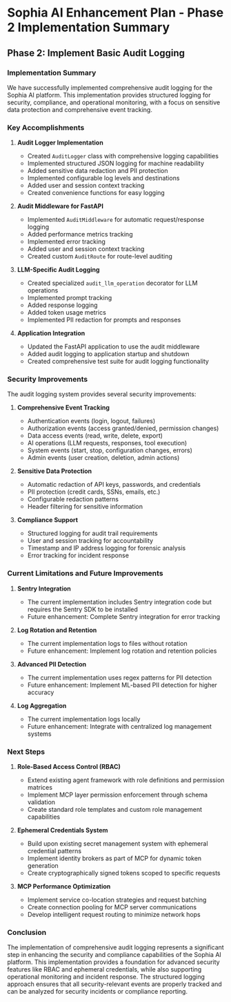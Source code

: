 # Sophia AI Enhancement Plan - Phase 2 Implementation Summary

## Phase 2: Implement Basic Audit Logging

### Implementation Summary

We have successfully implemented comprehensive audit logging for the Sophia AI platform. This implementation provides structured logging for security, compliance, and operational monitoring, with a focus on sensitive data protection and comprehensive event tracking.

### Key Accomplishments

1. **Audit Logger Implementation**
   - Created `AuditLogger` class with comprehensive logging capabilities
   - Implemented structured JSON logging for machine readability
   - Added sensitive data redaction and PII protection
   - Implemented configurable log levels and destinations
   - Added user and session context tracking
   - Created convenience functions for easy logging

2. **Audit Middleware for FastAPI**
   - Implemented `AuditMiddleware` for automatic request/response logging
   - Added performance metrics tracking
   - Implemented error tracking
   - Added user and session context tracking
   - Created custom `AuditRoute` for route-level auditing

3. **LLM-Specific Audit Logging**
   - Created specialized `audit_llm_operation` decorator for LLM operations
   - Implemented prompt tracking
   - Added response logging
   - Added token usage metrics
   - Implemented PII redaction for prompts and responses

4. **Application Integration**
   - Updated the FastAPI application to use the audit middleware
   - Added audit logging to application startup and shutdown
   - Created comprehensive test suite for audit logging functionality

### Security Improvements

The audit logging system provides several security improvements:

1. **Comprehensive Event Tracking**
   - Authentication events (login, logout, failures)
   - Authorization events (access granted/denied, permission changes)
   - Data access events (read, write, delete, export)
   - AI operations (LLM requests, responses, tool execution)
   - System events (start, stop, configuration changes, errors)
   - Admin events (user creation, deletion, admin actions)

2. **Sensitive Data Protection**
   - Automatic redaction of API keys, passwords, and credentials
   - PII protection (credit cards, SSNs, emails, etc.)
   - Configurable redaction patterns
   - Header filtering for sensitive information

3. **Compliance Support**
   - Structured logging for audit trail requirements
   - User and session tracking for accountability
   - Timestamp and IP address logging for forensic analysis
   - Error tracking for incident response

### Current Limitations and Future Improvements

1. **Sentry Integration**
   - The current implementation includes Sentry integration code but requires the Sentry SDK to be installed
   - Future enhancement: Complete Sentry integration for error tracking

2. **Log Rotation and Retention**
   - The current implementation logs to files without rotation
   - Future enhancement: Implement log rotation and retention policies

3. **Advanced PII Detection**
   - The current implementation uses regex patterns for PII detection
   - Future enhancement: Implement ML-based PII detection for higher accuracy

4. **Log Aggregation**
   - The current implementation logs locally
   - Future enhancement: Integrate with centralized log management systems

### Next Steps

1. **Role-Based Access Control (RBAC)**
   - Extend existing agent framework with role definitions and permission matrices
   - Implement MCP layer permission enforcement through schema validation
   - Create standard role templates and custom role management capabilities

2. **Ephemeral Credentials System**
   - Build upon existing secret management system with ephemeral credential patterns
   - Implement identity brokers as part of MCP for dynamic token generation
   - Create cryptographically signed tokens scoped to specific requests

3. **MCP Performance Optimization**
   - Implement service co-location strategies and request batching
   - Create connection pooling for MCP server communications
   - Develop intelligent request routing to minimize network hops

### Conclusion

The implementation of comprehensive audit logging represents a significant step in enhancing the security and compliance capabilities of the Sophia AI platform. This implementation provides a foundation for advanced security features like RBAC and ephemeral credentials, while also supporting operational monitoring and incident response. The structured logging approach ensures that all security-relevant events are properly tracked and can be analyzed for security incidents or compliance reporting.


